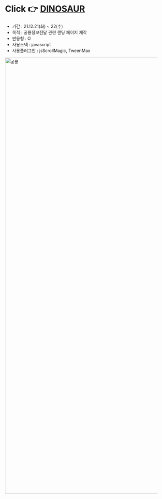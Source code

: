 # Click 👉 <a href="https://awesomeyelim.github.io/DINOSAUR/"> DINOSAUR </a>

- 기간 : 21.12.21(화) ~ 22(수)
- 목적 : 공룡정보전달 관련 랜딩 페이지 제작
- 반응형 : O
- 사용스택 : javascript
- 사용플러그인 : jsScrollMagic, TweenMax

<img width="1436" alt="공룡" src="https://user-images.githubusercontent.com/93499143/147040974-a977a57e-5469-4489-ab63-c7cc215e6279.png">
